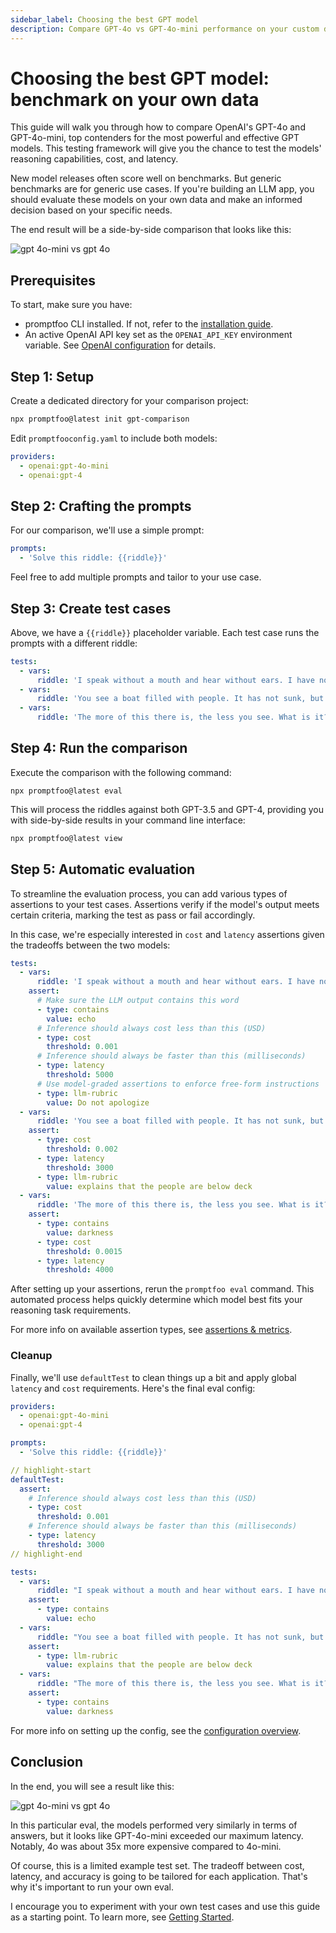 ```yaml
---
sidebar_label: Choosing the best GPT model
description: Compare GPT-4o vs GPT-4o-mini performance on your custom data with automated benchmarks to evaluate reasoning capabilities, costs, and response latency metrics
---
```


# Choosing the best GPT model: benchmark on your own data

This guide will walk you through how to compare OpenAI's GPT-4o and GPT-4o-mini, top contenders for the most powerful and effective GPT models. This testing framework will give you the chance to test the models' reasoning capabilities, cost, and latency.

New model releases often score well on benchmarks. But generic benchmarks are for generic use cases. If you're building an LLM app, you should evaluate these models on your own data and make an informed decision based on your specific needs.

The end result will be a side-by-side comparison that looks like this:

![gpt 4o-mini vs gpt 4o](/img/docs/gpt-4o-mini-vs-gpt-4o.png)

## Prerequisites

To start, make sure you have:

- promptfoo CLI installed. If not, refer to the [installation guide](/docs/installation).
- An active OpenAI API key set as the `OPENAI_API_KEY` environment variable. See [OpenAI configuration](/docs/providers/openai) for details.

## Step 1: Setup

Create a dedicated directory for your comparison project:

```sh
npx promptfoo@latest init gpt-comparison
```

Edit `promptfooconfig.yaml` to include both models:

```yaml title="promptfooconfig.yaml"
providers:
  - openai:gpt-4o-mini
  - openai:gpt-4
```

## Step 2: Crafting the prompts

For our comparison, we'll use a simple prompt:

```yaml title="promptfooconfig.yaml"
prompts:
  - 'Solve this riddle: {{riddle}}'
```

Feel free to add multiple prompts and tailor to your use case.

## Step 3: Create test cases

Above, we have a `{{riddle}}` placeholder variable. Each test case runs the prompts with a different riddle:

```yaml title="promptfooconfig.yaml"
tests:
  - vars:
      riddle: 'I speak without a mouth and hear without ears. I have no body, but I come alive with wind. What am I?'
  - vars:
      riddle: 'You see a boat filled with people. It has not sunk, but when you look again you don’t see a single person on the boat. Why?'
  - vars:
      riddle: 'The more of this there is, the less you see. What is it?'
```

## Step 4: Run the comparison

Execute the comparison with the following command:

```
npx promptfoo@latest eval
```

This will process the riddles against both GPT-3.5 and GPT-4, providing you with side-by-side results in your command line interface:

```sh
npx promptfoo@latest view
```

## Step 5: Automatic evaluation

To streamline the evaluation process, you can add various types of assertions to your test cases. Assertions verify if the model's output meets certain criteria, marking the test as pass or fail accordingly.

In this case, we're especially interested in `cost` and `latency` assertions given the tradeoffs between the two models:

```yaml
tests:
  - vars:
      riddle: 'I speak without a mouth and hear without ears. I have no body, but I come alive with wind. What am I?'
    assert:
      # Make sure the LLM output contains this word
      - type: contains
        value: echo
      # Inference should always cost less than this (USD)
      - type: cost
        threshold: 0.001
      # Inference should always be faster than this (milliseconds)
      - type: latency
        threshold: 5000
      # Use model-graded assertions to enforce free-form instructions
      - type: llm-rubric
        value: Do not apologize
  - vars:
      riddle: 'You see a boat filled with people. It has not sunk, but when you look again you don’t see a single person on the boat. Why?'
    assert:
      - type: cost
        threshold: 0.002
      - type: latency
        threshold: 3000
      - type: llm-rubric
        value: explains that the people are below deck
  - vars:
      riddle: 'The more of this there is, the less you see. What is it?'
    assert:
      - type: contains
        value: darkness
      - type: cost
        threshold: 0.0015
      - type: latency
        threshold: 4000
```

After setting up your assertions, rerun the `promptfoo eval` command. This automated process helps quickly determine which model best fits your reasoning task requirements.

For more info on available assertion types, see [assertions & metrics](/docs/configuration/expected-outputs/).

### Cleanup

Finally, we'll use `defaultTest` to clean things up a bit and apply global `latency` and `cost` requirements. Here's the final eval config:

```yaml
providers:
  - openai:gpt-4o-mini
  - openai:gpt-4

prompts:
  - 'Solve this riddle: {{riddle}}'

// highlight-start
defaultTest:
  assert:
    # Inference should always cost less than this (USD)
    - type: cost
      threshold: 0.001
    # Inference should always be faster than this (milliseconds)
    - type: latency
      threshold: 3000
// highlight-end

tests:
  - vars:
      riddle: "I speak without a mouth and hear without ears. I have no body, but I come alive with wind. What am I?"
    assert:
      - type: contains
        value: echo
  - vars:
      riddle: "You see a boat filled with people. It has not sunk, but when you look again you don’t see a single person on the boat. Why?"
    assert:
      - type: llm-rubric
        value: explains that the people are below deck
  - vars:
      riddle: "The more of this there is, the less you see. What is it?"
    assert:
      - type: contains
        value: darkness
```

For more info on setting up the config, see the [configuration overview](/docs/configuration/overview).

## Conclusion

In the end, you will see a result like this:

![gpt 4o-mini vs gpt 4o](/img/docs/gpt-4o-mini-vs-gpt-4o.png)

In this particular eval, the models performed very similarly in terms of answers, but it looks like GPT-4o-mini exceeded our maximum latency. Notably, 4o was about 35x more expensive compared to 4o-mini.

Of course, this is a limited example test set. The tradeoff between cost, latency, and accuracy is going to be tailored for each application. That's why it's important to run your own eval.

I encourage you to experiment with your own test cases and use this guide as a starting point. To learn more, see [Getting Started](/docs/getting-started).
